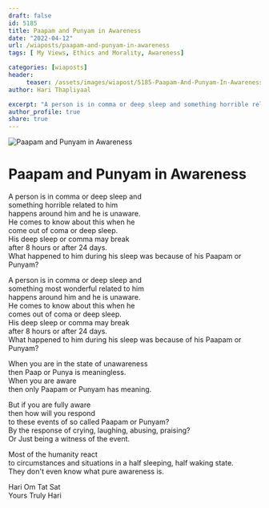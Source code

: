 ```yaml
---
draft: false
id: 5185 
title: Paapam and Punyam in Awareness
date: "2022-04-12"
url: /wiaposts/paapam-and-punyam-in-awareness
tags: [ My Views, Ethics and Morality, Awareness]    

categories: [wiaposts] 
header:
     teaser: /assets/images/wiapost/5185-Paapam-And-Punyam-In-Awareness.jpg
author: Hari Thapliyaal 

excerpt: "A person is in comma or deep sleep and something horrible related to him happens around him and he is unaware. He comes to know about this when he come out of coma or deep sleep. His deep sleep or"
author_profile: true 
share: true 
---
```

![Paapam and Punyam in Awareness](/assets/images/wiapost/5185-Paapam-And-Punyam-In-Awareness.jpg)    
   
# Paapam and Punyam in Awareness   
    
A person is in comma or deep sleep and     
something horrible related to him     
happens around him and he is unaware.     
He comes to know about this when he     
come out of coma or deep sleep.     
His deep sleep or comma may break     
after 8 hours or after 24 days.    
What happened to him during his sleep was because of his Paapam or Punyam?    
    
A person is in comma or deep sleep and     
something most wonderful related to him     
happens around him and he is unaware.     
He comes to know about this when he     
comes out of coma or deep sleep.     
His deep sleep or comma may break     
after 8 hours or after 24 days.    
What happened to him during his sleep was because of his Paapam or Punyam?    
    
When you are in the state of unawareness     
then Paap or Punya is meaningless.    
When you are aware     
then only Paapam or Punyam has meaning.    
    
But if you are fully aware     
then how will you respond     
to these events of so called Paapam or Punyam?    
By the response of crying, laughing, abusing, praising?    
Or Just being a witness of the event.    
    
Most of the humanity react     
to circumstances and situations in a half sleeping, half waking state.    
They don't even know what pure awareness is.    
    
Hari Om Tat Sat     
Yours Truly Hari    
